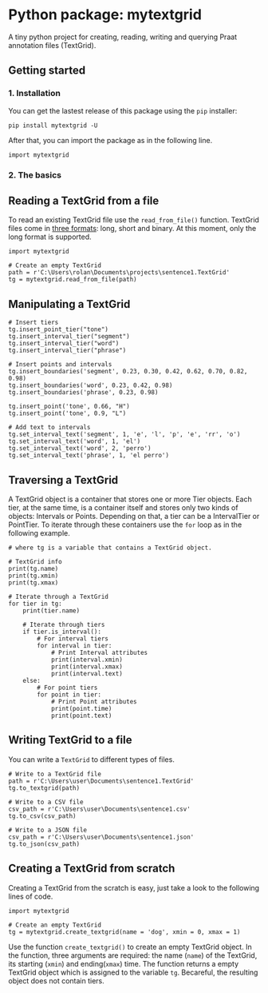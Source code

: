 # Python package: mytextgrid
A tiny python project for creating, reading, writing and querying Praat annotation files (TextGrid).

## Getting started

### 1. Installation

You can get the lastest release of this package using the `pip` installer:

```
pip install mytextgrid -U
```

After that, you can import the package as in the following line.

```
import mytextgrid
```

### 2. The basics

## Reading a TextGrid from a file
To read an existing TextGrid file use the `read_from_file()` function. TextGrid files come in [three formats](https://www.fon.hum.uva.nl/praat/manual/TextGrid_file_formats.html): long, short and binary. At this moment, only the long format is supported. 

```
import mytextgrid

# Create an empty TextGrid
path = r'C:\Users\rolan\Documents\projects\sentence1.TextGrid'
tg = mytextgrid.read_from_file(path)
```

## Manipulating a TextGrid
```
# Insert tiers
tg.insert_point_tier("tone")
tg.insert_interval_tier("segment")
tg.insert_interval_tier("word")
tg.insert_interval_tier("phrase")

# Insert points and intervals
tg.insert_boundaries('segment', 0.23, 0.30, 0.42, 0.62, 0.70, 0.82, 0.98)
tg.insert_boundaries('word', 0.23, 0.42, 0.98)
tg.insert_boundaries('phrase', 0.23, 0.98)

tg.insert_point('tone', 0.66, "H")
tg.insert_point('tone', 0.9, "L")

# Add text to intervals
tg.set_interval_text('segment', 1, 'e', 'l', 'p', 'e', 'rr', 'o')
tg.set_interval_text('word', 1, 'el')
tg.set_interval_text('word', 2, 'perro')
tg.set_interval_text('phrase', 1, 'el perro')
```

## Traversing a TextGrid
A TextGrid object is a container that stores one or more Tier objects. Each tier, at the same time, is a container itself and stores only two kinds of objects: Intervals or Points. Depending on that, a tier can be a IntervalTier or PointTier. To iterate through these containers use the `for` loop as in the following example. 

```
# where tg is a variable that contains a TextGrid object.

# TextGrid info
print(tg.name)
print(tg.xmin)
print(tg.xmax)

# Iterate through a TextGrid
for tier in tg:
    print(tier.name)

    # Iterate through tiers
    if tier.is_interval():
        # For interval tiers
        for interval in tier:
            # Print Interval attributes
            print(interval.xmin)
            print(interval.xmax)
            print(interval.text)
    else:
        # For point tiers
        for point in tier:
            # Print Point attributes
            print(point.time)
            print(point.text)
```

## Writing TextGrid to a file

You can write a `TextGrid` to different types of files.

```
# Write to a TextGrid file
path = r'C:\Users\user\Documents\sentence1.TextGrid'
tg.to_textgrid(path)

# Write to a CSV file
csv_path = r'C:\Users\user\Documents\sentence1.csv'
tg.to_csv(csv_path)

# Write to a JSON file
csv_path = r'C:\Users\user\Documents\sentence1.json'
tg.to_json(csv_path)
```

## Creating a TextGrid from scratch

Creating a TextGrid from the scratch is easy, just take a look to the following lines of code.

```
import mytextgrid

# Create an empty TextGrid
tg = mytextgrid.create_textgrid(name = 'dog', xmin = 0, xmax = 1)
```

Use the function `create_textgrid()` to create an empty TextGrid object. In the function, three arguments are required: the name (`name`) of the TextGrid, its starting (`xmin`) and ending(`xmax`) time. The function returns a empty TextGrid object which is assigned to the variable `tg`. Becareful, the resulting object does not contain tiers.
